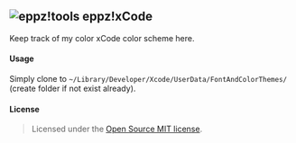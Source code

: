 ## ![eppz!tools](http://www.eppz.eu/beacons/eppz!.png) eppz!xCode
Keep track of my color xCode color scheme here.

#### Usage
Simply clone to `~/Library/Developer/Xcode/UserData/FontAndColorThemes/` (create folder if not exist already).

#### License
> Licensed under the [Open Source MIT license](http://en.wikipedia.org/wiki/MIT_License).
